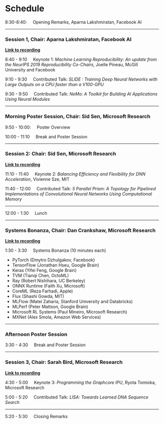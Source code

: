 # Schedule

8:30-8:40: &nbsp;&nbsp;&nbsp; Opening Remarks, Aparna Lakshmiratan, Facebook AI

---

### Session 1, Chair: Aparna Lakshmiratan, Facebook AI

**[Link to recording](https://slideslive.com/38922010/mlsys-workshop-on-systems-for-ml-1)**

8:40 - 9:10 &nbsp;&nbsp;&nbsp;     Keynote 1: *Machine Learning Reproducibility:  An update from the NeurIPS 2019 Reproducibility Co-Chairs*, Joelle Pineau, McGill University and Facebook

9:10 - 9:30 &nbsp;&nbsp;&nbsp;    Contributed Talk: *SLIDE : Training Deep Neural Networks with Large Outputs on a CPU faster than a V100-GPU*

9:30 - 9:50 &nbsp;&nbsp;&nbsp;    Contributed Talk: *NeMo: A Toolkit for Building AI Applications Using Neural Modules*

---

### Morning Poster Session, Chair: Sid Sen, Microsoft Research
9:50 - 10:00: &nbsp;&nbsp;&nbsp;    Poster Overview

10:00 - 11:10 &nbsp;&nbsp;&nbsp;    Break and Poster Session

---

### Session 2: Chair: Sid Sen, Microsoft Research

**[Link to recording](https://slideslive.com/38921981/mlsys-workshop-on-systems-for-ml-2)**

11:10 - 11:40 &nbsp;&nbsp;&nbsp;    Keynote 2: *Balancing Efficiency and Flexibility for DNN Acceleration*, Vivienne Sze, MIT

11:40 - 12:00 &nbsp;&nbsp;&nbsp;    Contributed Talk: *5 Parallel Prism: A Topology for Pipelined Implementations of Convolutional Neural Networks Using Computational Memory*

---

12:00 - 1:30 &nbsp;&nbsp;&nbsp;      Lunch

---

### Systems Bonanza, Chair: Dan Crankshaw, Microsoft Research

**[Link to recording](https://slideslive.com/38922016/mlsys-workshop-on-systems-for-ml-3-11-20191214-0041)**

1:30 - 3:30 &nbsp;&nbsp;&nbsp; Systems Bonanza (10 minutes each)
  + PyTorch (Dmytro Dzhulgakov, Facebook)
  + TensorFlow (Jonathan Hseu, Google Brain)
  + Keras (Yifei Feng, Google Brain)
  + TVM (Tianqi Chen, OctoML)
  + Ray (Robert Nishihara, UC Berkeley)
  + ONNX Runtime (Faith Xu, Microsoft)
  + CoreML (Reza Farhadi, Apple)
  + Flux (Shashi Gowda, MIT)
  + MLFlow (Matei Zaharia, Stanford University and Databricks)
  + MLPerf (Peter Mattson, Google Brain) 
  + Microsoft RL Systems (Paul Mineiro, Microsoft Research)
  + MXNet (Alex Smola, Amazon Web Services)

---
  
### Afternoon Poster Session
3:30 - 4:30 &nbsp;&nbsp;&nbsp;    Break and Poster Session

---

### Session 3, Chair: Sarah Bird, Microsoft Research

**[Link to recording](https://slideslive.com/38921983/mlsys-workshop-on-systems-for-ml-4)**

4:30 - 5:00 &nbsp;&nbsp;&nbsp;    Keynote 3: *Programming the Graphcore IPU*, Ryota Tomioka, Microsoft Research

5:00 - 5:20 &nbsp;&nbsp;&nbsp;    Contributed Talk: *LISA: Towards Learned DNA Sequence Search*

---

5:20 - 5:30 &nbsp;&nbsp;&nbsp;    Closing Remarks
